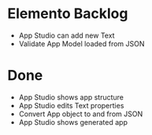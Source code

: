 Elemento Backlog
================

- App Studio can add new Text
- Validate App Model loaded from JSON

Done
====

- App Studio shows app structure
- App Studio edits Text properties
- Convert App object to and from JSON
- App Studio shows generated app
